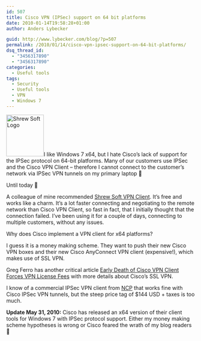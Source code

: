 ```yaml
---
id: 507
title: Cisco VPN (IPSec) support on 64 bit platforms
date: 2010-01-14T19:58:28+01:00
author: Anders Lybecker

guid: http://www.lybecker.com/blog/?p=507
permalink: /2010/01/14/cisco-vpn-ipsec-support-on-64-bit-platforms/
dsq_thread_id:
  - "3456317890"
  - "3456317890"
categories:
  - Useful tools
tags:
  - Security
  - Useful tools
  - VPN
  - Windows 7
---
```

[<img loading="lazy" class="alignright size-full wp-image-508" title="Shrew Soft Logo" src="http://www.lybecker.com/blog/wp-content/uploads/shrewsoft-logo.png" alt="Shrew Soft Logo" width="100" height="111" />](http://www.shrew.net/)I like Windows 7 x64, but I hate Cisco’s lack of support for the IPSec protocol on 64-bit platforms. Many of our customers use IPSec and the Cisco VPN Client – therefore I cannot connect to the customer’s network via IPSec VPN tunnels on my primary laptop 🙁

Until today 🙂

A colleague of mine recommended [Shrew Soft VPN Client](http://www.shrew.net/ "Shrew Soft's website"). It’s free and works like a charm. It’s a lot faster connecting and negotiating to the remote network than Cisco VPN Client, so fast in fact, that I initially thought that the connection failed. I’ve been using it for a couple of days, connecting to multiple customers, without any issues.

Why does Cisco implement a VPN client for x64 platforms?

I guess it is a money making scheme. They want to push their new Cisco VPN boxes and their new Cisco AnyConnect VPN client (expensive!), which makes use of SSL VPN.

Greg Ferro has another critical article [Early Death of Cisco VPN Client Forces VPN License Fees](http://etherealmind.com/premature-death-cisco-vpn-client-end-of-life/ "Article Early Death of Cisco VPN Client Forces VPN License Fees") with more details about Cisco’s SSL VPN.

I know of a commercial IPSec VPN client from [NCP](http://www.ncp-e.com/en/solutions/vpn-products/secure-entry-client.html "NCP's CPN client") that works fine with Cisco IPSec VPN tunnels, but the steep price tag of $144 USD + taxes is too much.

**Update May 31, 2010:** Cisco has released an x64 version of their client tools for Windows 7 with IPSec protocol support. Either my money making scheme hypotheses is wrong or Cisco feared the wrath of my blog readers 🙂

<div class="zemanta-pixie" style="margin-top: 10px; height: 15px;">
  <span class="zem-script more-related pretty-attribution"></span>
</div>